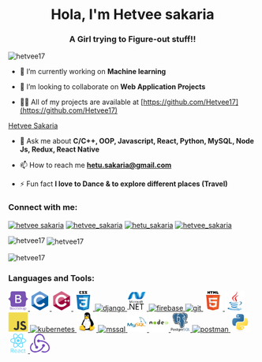 <h1 align="center">Hola, I'm Hetvee sakaria</h1>
<h3 align="center">A Girl trying to Figure-out stuff!!</h3>

<p align="left"> <img src="https://komarev.com/ghpvc/?username=hetvee17&label=Profile%20views&color=0e75b6&style=plastic" alt="hetvee17" /> </p>

- 🔭 I’m currently working on **Machine learning**

- 👯 I’m looking to collaborate on **Web Application Projects**

- 👨‍💻 All of my projects are available at [https://github.com/Hetvee17](https://github.com/Hetvee17)

<div class="badge-base LI-profile-badge" data-locale="en_US" data-size="medium" data-theme="dark" data-type="VERTICAL" data-vanity="hetvee-sakaria-635a7115b" data-version="v1"><a class="badge-base__link LI-simple-link" href="https://in.linkedin.com/in/hetvee-sakaria-635a7115b?trk=profile-badge">Hetvee Sakaria</a></div>
              

- 💬 Ask me about **C/C++, OOP, Javascript, React, Python, MySQL, Node Js, Redux, React Native**

- 📫 How to reach me **hetu.sakaria@gmail.com**

- ⚡ Fun fact **I love to Dance & to explore different places (Travel)**

<h3 align="left">Connect with me:</h3>
<p align="left">
<a href="https://linkedin.com/in/hetvee sakaria" target="blank"><img align="center" src="https://raw.githubusercontent.com/rahuldkjain/github-profile-readme-generator/master/src/images/icons/Social/linked-in-alt.svg" alt="hetvee sakaria" height="30" width="40" /></a>
<a href="https://www.codechef.com/users/hetvee_sakaria" target="blank"><img align="center" src="https://cdn.jsdelivr.net/npm/simple-icons@3.1.0/icons/codechef.svg" alt="hetvee_sakaria" height="30" width="40" /></a>
<a href="https://www.hackerrank.com/hetu_sakaria" target="blank"><img align="center" src="https://raw.githubusercontent.com/rahuldkjain/github-profile-readme-generator/master/src/images/icons/Social/hackerrank.svg" alt="hetu_sakaria" height="30" width="40" /></a>
<a href="https://www.leetcode.com/hetvee_sakaria" target="blank"><img align="center" src="https://raw.githubusercontent.com/rahuldkjain/github-profile-readme-generator/master/src/images/icons/Social/leet-code.svg" alt="hetvee_sakaria" height="30" width="40" /></a>
</p>

<p><img align="left" src="https://github-readme-stats.vercel.app/api/top-langs?username=hetvee17&show_icons=true&locale=en&layout=compact" alt="hetvee17" /></p>

<p>&nbsp;<img align="center" src="https://github-readme-stats.vercel.app/api?username=hetvee17&show_icons=true&locale=en" alt="hetvee17" /></p>

<p><img align="center" src="https://github-readme-streak-stats.herokuapp.com/?user=hetvee17&theme=default" alt="hetvee17" /></p>

<h3 align="left">Languages and Tools:</h3>
<p align="left"> <a href="https://getbootstrap.com" target="_blank" rel="noreferrer"> <img src="https://raw.githubusercontent.com/devicons/devicon/master/icons/bootstrap/bootstrap-plain-wordmark.svg" alt="bootstrap" width="40" height="40"/> </a> <a href="https://www.cprogramming.com/" target="_blank" rel="noreferrer"> <img src="https://raw.githubusercontent.com/devicons/devicon/master/icons/c/c-original.svg" alt="c" width="40" height="40"/> </a> <a href="https://www.w3schools.com/cpp/" target="_blank" rel="noreferrer"> <img src="https://raw.githubusercontent.com/devicons/devicon/master/icons/cplusplus/cplusplus-original.svg" alt="cplusplus" width="40" height="40"/> </a> <a href="https://www.w3schools.com/css/" target="_blank" rel="noreferrer"> <img src="https://raw.githubusercontent.com/devicons/devicon/master/icons/css3/css3-original-wordmark.svg" alt="css3" width="40" height="40"/> </a> <a href="https://www.djangoproject.com/" target="_blank" rel="noreferrer"> <img src="https://cdn.worldvectorlogo.com/logos/django.svg" alt="django" width="40" height="40"/> </a> <a href="https://dotnet.microsoft.com/" target="_blank" rel="noreferrer"> <img src="https://raw.githubusercontent.com/devicons/devicon/master/icons/dot-net/dot-net-original-wordmark.svg" alt="dotnet" width="40" height="40"/> </a> <a href="https://firebase.google.com/" target="_blank" rel="noreferrer"> <img src="https://www.vectorlogo.zone/logos/firebase/firebase-icon.svg" alt="firebase" width="40" height="40"/> </a> <a href="https://git-scm.com/" target="_blank" rel="noreferrer"> <img src="https://www.vectorlogo.zone/logos/git-scm/git-scm-icon.svg" alt="git" width="40" height="40"/> </a> <a href="https://www.w3.org/html/" target="_blank" rel="noreferrer"> <img src="https://raw.githubusercontent.com/devicons/devicon/master/icons/html5/html5-original-wordmark.svg" alt="html5" width="40" height="40"/> </a> <a href="https://www.java.com" target="_blank" rel="noreferrer"> <img src="https://raw.githubusercontent.com/devicons/devicon/master/icons/java/java-original.svg" alt="java" width="40" height="40"/> </a> <a href="https://developer.mozilla.org/en-US/docs/Web/JavaScript" target="_blank" rel="noreferrer"> <img src="https://raw.githubusercontent.com/devicons/devicon/master/icons/javascript/javascript-original.svg" alt="javascript" width="40" height="40"/> </a> <a href="https://kubernetes.io" target="_blank" rel="noreferrer"> <img src="https://www.vectorlogo.zone/logos/kubernetes/kubernetes-icon.svg" alt="kubernetes" width="40" height="40"/> </a> <a href="https://www.linux.org/" target="_blank" rel="noreferrer"> <img src="https://raw.githubusercontent.com/devicons/devicon/master/icons/linux/linux-original.svg" alt="linux" width="40" height="40"/> </a> <a href="https://www.microsoft.com/en-us/sql-server" target="_blank" rel="noreferrer"> <img src="https://www.svgrepo.com/show/303229/microsoft-sql-server-logo.svg" alt="mssql" width="40" height="40"/> </a> <a href="https://www.mysql.com/" target="_blank" rel="noreferrer"> <img src="https://raw.githubusercontent.com/devicons/devicon/master/icons/mysql/mysql-original-wordmark.svg" alt="mysql" width="40" height="40"/> </a> <a href="https://nodejs.org" target="_blank" rel="noreferrer"> <img src="https://raw.githubusercontent.com/devicons/devicon/master/icons/nodejs/nodejs-original-wordmark.svg" alt="nodejs" width="40" height="40"/> </a> <a href="https://www.postgresql.org" target="_blank" rel="noreferrer"> <img src="https://raw.githubusercontent.com/devicons/devicon/master/icons/postgresql/postgresql-original-wordmark.svg" alt="postgresql" width="40" height="40"/> </a> <a href="https://postman.com" target="_blank" rel="noreferrer"> <img src="https://www.vectorlogo.zone/logos/getpostman/getpostman-icon.svg" alt="postman" width="40" height="40"/> </a> <a href="https://www.python.org" target="_blank" rel="noreferrer"> <img src="https://raw.githubusercontent.com/devicons/devicon/master/icons/python/python-original.svg" alt="python" width="40" height="40"/> </a> <a href="https://reactjs.org/" target="_blank" rel="noreferrer"> <img src="https://raw.githubusercontent.com/devicons/devicon/master/icons/react/react-original-wordmark.svg" alt="react" width="40" height="40"/> </a> <a href="https://redux.js.org" target="_blank" rel="noreferrer"> <img src="https://raw.githubusercontent.com/devicons/devicon/master/icons/redux/redux-original.svg" alt="redux" width="40" height="40"/> </a> </p>

